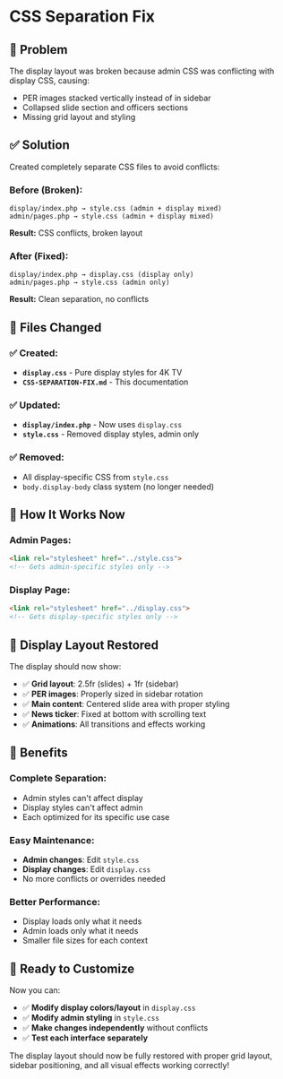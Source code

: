 # CSS Separation Fix

## 🐛 **Problem**
The display layout was broken because admin CSS was conflicting with display CSS, causing:
- PER images stacked vertically instead of in sidebar
- Collapsed slide section and officers sections
- Missing grid layout and styling

## ✅ **Solution**
Created completely separate CSS files to avoid conflicts:

### **Before (Broken):**
```
display/index.php → style.css (admin + display mixed)
admin/pages.php → style.css (admin + display mixed)
```
**Result:** CSS conflicts, broken layout

### **After (Fixed):**
```
display/index.php → display.css (display only)
admin/pages.php → style.css (admin only)
```
**Result:** Clean separation, no conflicts

## 📁 **Files Changed**

### ✅ **Created:**
- **`display.css`** - Pure display styles for 4K TV
- **`CSS-SEPARATION-FIX.md`** - This documentation

### ✅ **Updated:**
- **`display/index.php`** - Now uses `display.css`
- **`style.css`** - Removed display styles, admin only

### ✅ **Removed:**
- All display-specific CSS from `style.css`
- `body.display-body` class system (no longer needed)

## 🎯 **How It Works Now**

### **Admin Pages:**
```html
<link rel="stylesheet" href="../style.css">
<!-- Gets admin-specific styles only -->
```

### **Display Page:**
```html
<link rel="stylesheet" href="../display.css">  
<!-- Gets display-specific styles only -->
```

## 🔧 **Display Layout Restored**

The display should now show:
- ✅ **Grid layout**: 2.5fr (slides) + 1fr (sidebar)
- ✅ **PER images**: Properly sized in sidebar rotation
- ✅ **Main content**: Centered slide area with proper styling
- ✅ **News ticker**: Fixed at bottom with scrolling text
- ✅ **Animations**: All transitions and effects working

## 🎨 **Benefits**

### **Complete Separation:**
- Admin styles can't affect display
- Display styles can't affect admin
- Each optimized for its specific use case

### **Easy Maintenance:**
- **Admin changes**: Edit `style.css`
- **Display changes**: Edit `display.css`
- No more conflicts or overrides needed

### **Better Performance:**
- Display loads only what it needs
- Admin loads only what it needs
- Smaller file sizes for each context

## 🚀 **Ready to Customize**

Now you can:
- ✅ **Modify display colors/layout** in `display.css`
- ✅ **Modify admin styling** in `style.css`
- ✅ **Make changes independently** without conflicts
- ✅ **Test each interface separately**

The display layout should now be fully restored with proper grid layout, sidebar positioning, and all visual effects working correctly!
